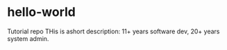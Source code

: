 # hello-world
Tutorial repo
THis is ashort description: 11+ years software dev, 20+ years system admin.
